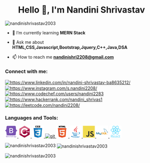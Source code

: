 <h1 align="center">Hello 👋, I'm Nandini Shrivastav</h1>
<p align="left"> <img src="https://komarev.com/ghpvc/?username=nandinishrivastav2003&label=Profile%20views&color=0e75b6&style=flat" alt="nandinishrivastav2003" /> </p>

- 🌱 I’m currently learning **MERN Stack**

- 💬 Ask me about **HTML,CSS,Javascript,Bootstrap,Jquery,C++,Java,DSA**

- 📫 How to reach me **nandinishri2208@gmail.com**

<h3 align="left">Connect with me:</h3>
<p align="left">
<a href="https://linkedin.com/in/https://www.linkedin.com/in/nandini-shrivastav-ba8635212/" target="blank"><img align="center" src="https://raw.githubusercontent.com/rahuldkjain/github-profile-readme-generator/master/src/images/icons/Social/linked-in-alt.svg" alt="https://www.linkedin.com/in/nandini-shrivastav-ba8635212/" height="30" width="40" /></a>
<a href="https://instagram.com/https://www.instagram.com/s.nandini2208/" target="blank"><img align="center" src="https://raw.githubusercontent.com/rahuldkjain/github-profile-readme-generator/master/src/images/icons/Social/instagram.svg" alt="https://www.instagram.com/s.nandini2208/" height="30" width="40" /></a>
<a href="https://www.codechef.com/users/https://www.codechef.com/users/nandini2283" target="blank"><img align="center" src="https://cdn.jsdelivr.net/npm/simple-icons@3.1.0/icons/codechef.svg" alt="https://www.codechef.com/users/nandini2283" height="30" width="40" /></a>
<a href="https://www.hackerrank.com/https://www.hackerrank.com/nandini_shrivas1" target="blank"><img align="center" src="https://raw.githubusercontent.com/rahuldkjain/github-profile-readme-generator/master/src/images/icons/Social/hackerrank.svg" alt="https://www.hackerrank.com/nandini_shrivas1" height="30" width="40" /></a>
<a href="https://www.leetcode.com/https://leetcode.com/nandini2208/" target="blank"><img align="center" src="https://raw.githubusercontent.com/rahuldkjain/github-profile-readme-generator/master/src/images/icons/Social/leet-code.svg" alt="https://leetcode.com/nandini2208/" height="30" width="40" /></a>
</p>

<h3 align="left">Languages and Tools:</h3>
<p align="left"> <a href="https://getbootstrap.com" target="_blank" rel="noreferrer"> <img src="https://raw.githubusercontent.com/devicons/devicon/master/icons/bootstrap/bootstrap-plain-wordmark.svg" alt="bootstrap" width="40" height="40"/> </a> <a href="https://www.w3schools.com/cpp/" target="_blank" rel="noreferrer"> <img src="https://raw.githubusercontent.com/devicons/devicon/master/icons/cplusplus/cplusplus-original.svg" alt="cplusplus" width="40" height="40"/> </a> <a href="https://www.w3schools.com/css/" target="_blank" rel="noreferrer"> <img src="https://raw.githubusercontent.com/devicons/devicon/master/icons/css3/css3-original-wordmark.svg" alt="css3" width="40" height="40"/> </a> <a href="https://git-scm.com/" target="_blank" rel="noreferrer"> <img src="https://www.vectorlogo.zone/logos/git-scm/git-scm-icon.svg" alt="git" width="40" height="40"/> </a> <a href="https://www.w3.org/html/" target="_blank" rel="noreferrer"> <img src="https://raw.githubusercontent.com/devicons/devicon/master/icons/html5/html5-original-wordmark.svg" alt="html5" width="40" height="40"/> </a> <a href="https://www.java.com" target="_blank" rel="noreferrer"> <img src="https://raw.githubusercontent.com/devicons/devicon/master/icons/java/java-original.svg" alt="java" width="40" height="40"/> </a> <a href="https://developer.mozilla.org/en-US/docs/Web/JavaScript" target="_blank" rel="noreferrer"> <img src="https://raw.githubusercontent.com/devicons/devicon/master/icons/javascript/javascript-original.svg" alt="javascript" width="40" height="40"/> </a> <a href="https://www.mysql.com/" target="_blank" rel="noreferrer"> <img src="https://raw.githubusercontent.com/devicons/devicon/master/icons/mysql/mysql-original-wordmark.svg" alt="mysql" width="40" height="40"/> </a> <a href="https://reactjs.org/" target="_blank" rel="noreferrer"> <img src="https://raw.githubusercontent.com/devicons/devicon/master/icons/react/react-original-wordmark.svg" alt="react" width="40" height="40"/> </a> </p>

<p><img align="left" src="https://github-readme-stats.vercel.app/api/top-langs?username=nandinishrivastav2003&show_icons=true&locale=en&layout=compact" alt="nandinishrivastav2003" /></p>

<p>&nbsp;<img align="center" src="https://github-readme-stats.vercel.app/api?username=nandinishrivastav2003&show_icons=true&locale=en" alt="nandinishrivastav2003" /></p>

<p><img align="center" src="https://github-readme-streak-stats.herokuapp.com/?user=nandinishrivastav2003&" alt="nandinishrivastav2003" /></p>
